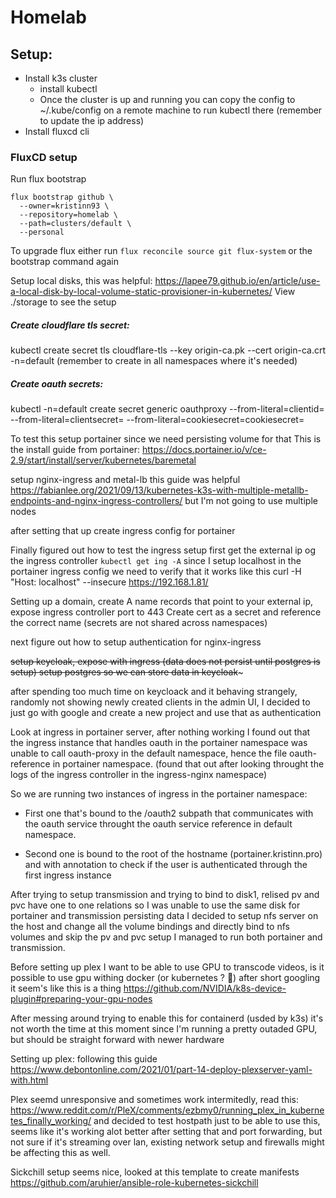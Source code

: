 # Homelab

## Setup:
* Install k3s cluster
    - install kubectl
    - Once the cluster is up and running you can copy the config to ~/.kube/config on a remote machine to run kubectl there (remember to update the ip address)
* Install fluxcd cli

### FluxCD setup
Run flux bootstrap
```
flux bootstrap github \
  --owner=kristinn93 \
  --repository=homelab \
  --path=clusters/default \
  --personal
```

To upgrade flux either run 
`flux reconcile source git flux-system` or the bootstrap command again



Setup local disks, this was helpful: https://lapee79.github.io/en/article/use-a-local-disk-by-local-volume-static-provisioner-in-kubernetes/
View ./storage to see the setup



##### Create cloudflare tls secret:
kubectl create secret tls cloudflare-tls --key origin-ca.pk --cert origin-ca.crt -n=default (remember to create in all namespaces where it's needed)

##### Create oauth secrets:
kubectl -n=default create secret generic oauthproxy --from-literal=clientid=<some-clientid> --from-literal=clientsecret=<some-clientsecret> --from-literal=cookiesecret=cookiesecret=<generate cookie secret string>

To test this setup portainer since we need persisting volume for that 
This is the install guide from portainer: https://docs.portainer.io/v/ce-2.9/start/install/server/kubernetes/baremetal


setup nginx-ingress and metal-lb this guide was helpful https://fabianlee.org/2021/09/13/kubernetes-k3s-with-multiple-metallb-endpoints-and-nginx-ingress-controllers/ but I'm not going to use multiple nodes

after setting that up create ingress config for portainer 

Finally figured out how to test the ingress setup
first get the external ip og the ingress controller
`kubectl get ing -A`
since I setup localhost in the portainer ingress config we need to verify that it works like this
curl -H "Host: localhost" --insecure https://192.168.1.81/

Setting up a domain, create A name records that point to your external ip, expose ingress controller port to 443
Create cert as a secret and reference the correct name (secrets are not shared across namespaces)


next figure out how to setup authentication for nginx-ingress

~~setup keycloak, expose with ingress (data does not persist until postgres is setup)
setup postgres so we can store data in keycloak~~~

after spending too much time on keycloack and it behaving strangely, randomly not showing newly created clients in the admin UI, I decided to just go with google and create a new project and use that as authentication

Look at ingress in portainer server, after nothing working I found out that the ingress instance that handles oauth in the portainer namespace was unable to call oauth-proxy in the default namespace, hence the file oauth-reference in portainer namespace. (found that out after looking throught the logs of the ingress controller in the ingress-nginx namespace)

So we are running two instances of ingress in the portainer namespace:
* First one that's bound to the /oauth2 subpath that communicates with the oauth service throught the oauth service reference in default namespace. 

* Second one is bound to the root of the hostname (portainer.kristinn.pro) and with annotation to check if the user is authenticated through the first ingress instance



After trying to setup transmission and trying to bind to disk1, relised pv and pvc have one to one relations so I was unable to use the same disk for portainer and transmission persisting data I decided to setup nfs server on the host and change all the volume bindings and directly bind to nfs volumes and skip the pv and pvc setup I managed to run both portainer and transmission. 


Before setting up plex I want to be able to use GPU to transcode videos, is it possible to use gpu withing docker (or kubernetes ? 🤔)
after short googling it seem's like this is a thing
https://github.com/NVIDIA/k8s-device-plugin#preparing-your-gpu-nodes 

After messing around trying to enable this for containerd (usded by k3s) it's not worth the time at this moment since I'm running a pretty outaded GPU, but should be straight forward with newer hardware

Setting up plex: following this guide https://www.debontonline.com/2021/01/part-14-deploy-plexserver-yaml-with.html


Plex seemd unresponsive and sometimes work intermitedly, read this: 
https://www.reddit.com/r/PleX/comments/ezbmy0/running_plex_in_kubernetes_finally_working/ 
and decided to test hostpath just to be able to use this, seems like it's working alot better after setting that and port forwarding, but not sure if it's streaming over lan, existing network setup and firewalls might be affecting this as well. 

Sickchill setup seems nice, looked at this template to create manifests https://github.com/aruhier/ansible-role-kubernetes-sickchill

